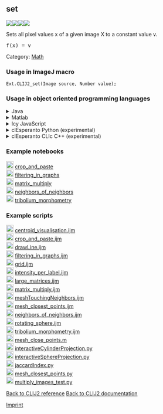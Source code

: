 ## set
<img src="images/mini_clij1_logo.png"/><img src="images/mini_clij2_logo.png"/><img src="images/mini_clijx_logo.png"/><img src="images/mini_cle_logo.png"/>

Sets all pixel values x of a given image X to a constant value v.

<pre>f(x) = v</pre>

Category: [Math](https://clij.github.io/clij2-docs/reference__math)

### Usage in ImageJ macro
```
Ext.CLIJ2_set(Image source, Number value);
```


### Usage in object oriented programming languages



<details>

<summary>
Java
</summary>
<pre class="highlight">// init CLIJ and GPU
import net.haesleinhuepf.clij2.CLIJ2;
import net.haesleinhuepf.clij.clearcl.ClearCLBuffer;
CLIJ2 clij2 = CLIJ2.getInstance();

// get input parameters
ClearCLBuffer source = clij2.push(sourceImagePlus);
float value = 1.0;
</pre>

<pre class="highlight">
// Execute operation on GPU
clij2.set(source, value);
</pre>

<pre class="highlight">
// show result

// cleanup memory on GPU
clij2.release(source);
</pre>

</details>



<details>

<summary>
Matlab
</summary>
<pre class="highlight">% init CLIJ and GPU
clij2 = init_clatlab();

% get input parameters
source = clij2.pushMat(source_matrix);
value = 1.0;
</pre>

<pre class="highlight">
% Execute operation on GPU
clij2.set(source, value);
</pre>

<pre class="highlight">
% show result

% cleanup memory on GPU
clij2.release(source);
</pre>

</details>



<details>

<summary>
Icy JavaScript
</summary>
<pre class="highlight">// init CLIJ and GPU
importClass(net.haesleinhuepf.clicy.CLICY);
importClass(Packages.icy.main.Icy);

clij2 = CLICY.getInstance();

// get input parameters
source_sequence = getSequence();
source = clij2.pushSequence(source_sequence);
value = 1.0;
</pre>

<pre class="highlight">
// Execute operation on GPU
clij2.set(source, value);
</pre>

<pre class="highlight">
// show result

// cleanup memory on GPU
clij2.release(source);
</pre>

</details>



<details>

<summary>
clEsperanto Python (experimental)
</summary>
<pre class="highlight">import pyclesperanto_prototype as cle

cle.set(source, value)

</pre>



</details>



<details>

<summary>
clEsperanto CLIc C++ (experimental)
</summary>
<pre class="highlight">
// Initialise GPU information.
cle::GPU gpu;
cle::CLE cle(gpu);

// Initialise device memory and push from host to device
cle::Buffer gpuInput1 = cle.Push&lt;float&gt;(input_img1);


// Call kernel
cle.Set(gpuInput1, 2);
cle::Buffer gpuOutput = gpuInput1;

// pull device memory to host
Image&lt;float&gt; output_img = cle.Pull&lt;float&gt;(gpuOutput);    

</pre>



</details>





### Example notebooks
<a href="https://clij.github.io/clij2-docs/md/crop_and_paste"><img src="images/language_macro.png" height="20"/></a> [crop_and_paste](https://clij.github.io/clij2-docs/md/crop_and_paste)  
<a href="https://clij.github.io/clij2-docs/md/filtering_in_graphs"><img src="images/language_macro.png" height="20"/></a> [filtering_in_graphs](https://clij.github.io/clij2-docs/md/filtering_in_graphs)  
<a href="https://clij.github.io/clij2-docs/md/matrix_multiply"><img src="images/language_macro.png" height="20"/></a> [matrix_multiply](https://clij.github.io/clij2-docs/md/matrix_multiply)  
<a href="https://clij.github.io/clij2-docs/md/neighbors_of_neighbors"><img src="images/language_macro.png" height="20"/></a> [neighbors_of_neighbors](https://clij.github.io/clij2-docs/md/neighbors_of_neighbors)  
<a href="https://clij.github.io/clij2-docs/md/tribolium_morphometry"><img src="images/language_macro.png" height="20"/></a> [tribolium_morphometry](https://clij.github.io/clij2-docs/md/tribolium_morphometry)  




### Example scripts
<a href="https://github.com/clij/clij2-docs/blob/master/src/main/macro/centroid_visualisation.ijm"><img src="images/language_macro.png" height="20"/></a> [centroid_visualisation.ijm](https://github.com/clij/clij2-docs/blob/master/src/main/macro/centroid_visualisation.ijm)  
<a href="https://github.com/clij/clij2-docs/blob/master/src/main/macro/crop_and_paste.ijm"><img src="images/language_macro.png" height="20"/></a> [crop_and_paste.ijm](https://github.com/clij/clij2-docs/blob/master/src/main/macro/crop_and_paste.ijm)  
<a href="https://github.com/clij/clij2-docs/blob/master/src/main/macro/drawLine.ijm"><img src="images/language_macro.png" height="20"/></a> [drawLine.ijm](https://github.com/clij/clij2-docs/blob/master/src/main/macro/drawLine.ijm)  
<a href="https://github.com/clij/clij2-docs/blob/master/src/main/macro/filtering_in_graphs.ijm"><img src="images/language_macro.png" height="20"/></a> [filtering_in_graphs.ijm](https://github.com/clij/clij2-docs/blob/master/src/main/macro/filtering_in_graphs.ijm)  
<a href="https://github.com/clij/clij2-docs/blob/master/src/main/macro/grid.ijm"><img src="images/language_macro.png" height="20"/></a> [grid.ijm](https://github.com/clij/clij2-docs/blob/master/src/main/macro/grid.ijm)  
<a href="https://github.com/clij/clij2-docs/blob/master/src/main/macro/intensity_per_label.ijm"><img src="images/language_macro.png" height="20"/></a> [intensity_per_label.ijm](https://github.com/clij/clij2-docs/blob/master/src/main/macro/intensity_per_label.ijm)  
<a href="https://github.com/clij/clij2-docs/blob/master/src/main/macro/large_matrices.ijm"><img src="images/language_macro.png" height="20"/></a> [large_matrices.ijm](https://github.com/clij/clij2-docs/blob/master/src/main/macro/large_matrices.ijm)  
<a href="https://github.com/clij/clij2-docs/blob/master/src/main/macro/matrix_multiply.ijm"><img src="images/language_macro.png" height="20"/></a> [matrix_multiply.ijm](https://github.com/clij/clij2-docs/blob/master/src/main/macro/matrix_multiply.ijm)  
<a href="https://github.com/clij/clij2-docs/blob/master/src/main/macro/meshTouchingNeighbors.ijm"><img src="images/language_macro.png" height="20"/></a> [meshTouchingNeighbors.ijm](https://github.com/clij/clij2-docs/blob/master/src/main/macro/meshTouchingNeighbors.ijm)  
<a href="https://github.com/clij/clij2-docs/blob/master/src/main/macro/mesh_closest_points.ijm"><img src="images/language_macro.png" height="20"/></a> [mesh_closest_points.ijm](https://github.com/clij/clij2-docs/blob/master/src/main/macro/mesh_closest_points.ijm)  
<a href="https://github.com/clij/clij2-docs/blob/master/src/main/macro/neighbors_of_neighbors.ijm"><img src="images/language_macro.png" height="20"/></a> [neighbors_of_neighbors.ijm](https://github.com/clij/clij2-docs/blob/master/src/main/macro/neighbors_of_neighbors.ijm)  
<a href="https://github.com/clij/clij2-docs/blob/master/src/main/macro/rotating_sphere.ijm"><img src="images/language_macro.png" height="20"/></a> [rotating_sphere.ijm](https://github.com/clij/clij2-docs/blob/master/src/main/macro/rotating_sphere.ijm)  
<a href="https://github.com/clij/clij2-docs/blob/master/src/main/macro/tribolium_morphometry.ijm"><img src="images/language_macro.png" height="20"/></a> [tribolium_morphometry.ijm](https://github.com/clij/clij2-docs/blob/master/src/main/macro/tribolium_morphometry.ijm)  
<a href="https://github.com/clij/clatlab/blob/master/src/main/matlab/mesh_close_points.m"><img src="images/language_matlab.png" height="20"/></a> [mesh_close_points.m](https://github.com/clij/clatlab/blob/master/src/main/matlab/mesh_close_points.m)  
<a href="https://github.com/clij/clij2-docs/blob/master/src/main/jython/interactiveCylinderProjection.py"><img src="images/language_jython.png" height="20"/></a> [interactiveCylinderProjection.py](https://github.com/clij/clij2-docs/blob/master/src/main/jython/interactiveCylinderProjection.py)  
<a href="https://github.com/clij/clij2-docs/blob/master/src/main/jython/interactiveSphereProjection.py"><img src="images/language_jython.png" height="20"/></a> [interactiveSphereProjection.py](https://github.com/clij/clij2-docs/blob/master/src/main/jython/interactiveSphereProjection.py)  
<a href="https://github.com/clij/clij2-docs/blob/master/src/main/jython/jaccardIndex.py"><img src="images/language_jython.png" height="20"/></a> [jaccardIndex.py](https://github.com/clij/clij2-docs/blob/master/src/main/jython/jaccardIndex.py)  
<a href="https://github.com/clij/clij2-docs/blob/master/src/main/jython/mesh_closest_points.py"><img src="images/language_jython.png" height="20"/></a> [mesh_closest_points.py](https://github.com/clij/clij2-docs/blob/master/src/main/jython/mesh_closest_points.py)  
<a href="https://github.com/clij/clij2-docs/blob/master/src/main/jython/multiply_images_test.py"><img src="images/language_jython.png" height="20"/></a> [multiply_images_test.py](https://github.com/clij/clij2-docs/blob/master/src/main/jython/multiply_images_test.py)  


[Back to CLIJ2 reference](https://clij.github.io/clij2-docs/reference)
[Back to CLIJ2 documentation](https://clij.github.io/clij2-docs)

[Imprint](https://clij.github.io/imprint)
